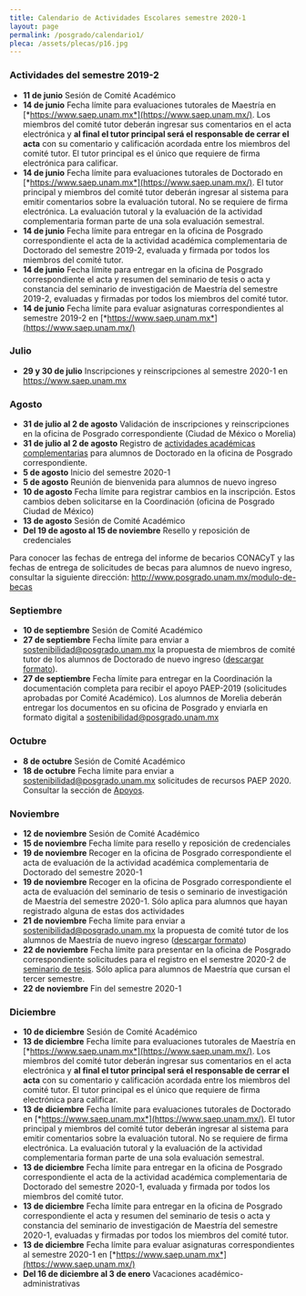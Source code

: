```yaml
---
title: Calendario de Actividades Escolares semestre 2020-1
layout: page
permalink: /posgrado/calendario1/
pleca: /assets/plecas/p16.jpg
---
```


### Actividades del semestre 2019-2

- **11 de junio** Sesión de Comité Académico
 - **14 de junio** Fecha límite para evaluaciones tutorales de Maestría en [*https://www.saep.unam.mx*](https://www.saep.unam.mx/). Los miembros del comité tutor deberán ingresar sus comentarios en el acta electrónica y **al final el tutor principal será el responsable de cerrar el acta** con su comentario y calificación acordada entre los miembros del comité tutor. El tutor principal es el único que requiere de firma electrónica para calificar.
 - **14 de junio** Fecha límite para evaluaciones tutorales de Doctorado en [*https://www.saep.unam.mx*](https://www.saep.unam.mx/). El tutor principal y miembros del comité tutor deberán ingresar al sistema para emitir comentarios sobre la evaluación tutoral. No se requiere de firma electrónica. La evaluación tutoral y la evaluación de la actividad complementaria forman parte de una sola evaluación semestral.
 - **14 de junio** Fecha límite para entregar en la oficina de Posgrado correspondiente el acta de la actividad académica complementaria de Doctorado del semestre 2019-2, evaluada y firmada por todos los miembros del comité tutor.
 - **14 de junio** Fecha límite para entregar en la oficina de Posgrado correspondiente el acta y resumen del seminario de tesis o acta y constancia del seminario de investigación de Maestría del semestre 2019-2, evaluadas y firmadas por todos los miembros del comité tutor.
 - **14 de junio** Fecha límite para evaluar asignaturas correspondientes al semestre 2019-2 en [*https://www.saep.unam.mx*](https://www.saep.unam.mx/)


### Julio

 - **29 y 30 de julio** Inscripciones y reinscripciones al semestre 2020-1 en <https://www.saep.unam.mx>

### Agosto

 - **31 de julio al 2 de agosto** Validación de inscripciones y reinscripciones en la oficina de Posgrado correspondiente (Ciudad de México o Morelia)
 - **31 de julio al 2 de agosto** Registro de [actividades académicas complementarias](/doctorado/actividades) para alumnos de Doctorado en la oficina de Posgrado correspondiente.
 - **5 de agosto** Inicio del semestre 2020-1
 - **5 de agosto** Reunión de bienvenida para alumnos de nuevo ingreso
 - **10 de agosto** Fecha límite para registrar cambios en la inscripción. Estos cambios deben solicitarse en la Coordinación (oficina de Posgrado Ciudad de México)
 - **13 de agosto** Sesión de Comité Académico
 - **Del 19 de agosto al 15 de noviembre** Resello y reposición de credenciales

Para conocer las fechas de entrega del informe de becarios CONACyT y las fechas de entrega de solicitudes de becas para alumnos de nuevo ingreso, consultar la siguiente dirección: <http://www.posgrado.unam.mx/modulo-de-becas>

### Septiembre

 - **10 de septiembre** Sesión de Comité Académico
 - **27 de septiembre** Fecha límite para enviar a <sostenibilidad@posgrado.unam.mx> la propuesta de miembros de comité tutor de los alumnos de Doctorado de nuevo ingreso ([descargar formato](/doctorado/descargables)).
 - **27 de septiembre** Fecha límite para entregar en la Coordinación la documentación completa para recibir el apoyo PAEP-2019 (solicitudes aprobadas por Comité Académico). Los alumnos de Morelia deberán entregar los documentos en su oficina de Posgrado y enviarla en formato digital a <sostenibilidad@posgrado.unam.mx>

### Octubre

 - **8 de octubre** Sesión de Comité Académico
 - **18 de octubre** Fecha límite para enviar a <sostenibilidad@posgrado.unam.mx> solicitudes de recursos PAEP 2020. Consultar la sección de [Apoyos](/apoyos/).

### Noviembre

 - **12 de noviembre** Sesión de Comité Académico
 - **15 de noviembre** Fecha límite para resello y reposición de credenciales 
 - **19 de noviembre** Recoger en la oficina de Posgrado correspondiente el acta de evaluación de la actividad académica complementaria de Doctorado del semestre 2020-1
 - **19 de noviembre** Recoger en la oficina de Posgrado correspondiente el acta de evaluación del seminario de tesis o seminario de investigación de Maestría del semestre 2020-1. Sólo aplica para alumnos que hayan registrado alguna de estas dos actividades
 - **21 de noviembre** Fecha límite para enviar a <sostenibilidad@posgrado.unam.mx> la propuesta de comité tutor de los alumnos de Maestría de nuevo ingreso ([descargar formato](/maestria/descargables))
 - **22 de noviembre** Fecha límite para presentar en la oficina de Posgrado correspondiente solicitudes para el registro en el semestre 2020-2 de [seminario de tesis](/maestria/seminario_tesis). Sólo aplica para alumnos de Maestría que cursan el tercer semestre.
 - **22 de noviembre** Fin del semestre 2020-1


### Diciembre

 - **10 de diciembre** Sesión de Comité Académico
 - **13 de diciembre** Fecha límite para evaluaciones tutorales de Maestría en [*https://www.saep.unam.mx*](https://www.saep.unam.mx/). Los miembros del comité tutor deberán ingresar sus comentarios en el acta electrónica y **al final el tutor principal será el responsable de cerrar el acta** con su comentario y calificación acordada entre los miembros del comité tutor. El tutor principal es el único que requiere de firma electrónica para calificar.
 - **13 de diciembre** Fecha límite para evaluaciones tutorales de Doctorado en [*https://www.saep.unam.mx*](https://www.saep.unam.mx/). El tutor principal y miembros del comité tutor deberán ingresar al sistema para emitir comentarios sobre la evaluación tutoral. No se requiere de firma electrónica. La evaluación tutoral y la evaluación de la actividad complementaria forman parte de una sola evaluación semestral.
 - **13 de diciembre** Fecha límite para entregar en la oficina de Posgrado correspondiente el acta de la actividad académica complementaria de Doctorado del semestre 2020-1, evaluada y firmada por todos los miembros del comité tutor.
 - **13 de diciembre** Fecha límite para entregar en la oficina de Posgrado correspondiente el acta y resumen del seminario de tesis o acta y constancia del seminario de investigación de Maestría del semestre 2020-1, evaluadas y firmadas por todos los miembros del comité tutor.
 - **13 de diciembre** Fecha límite para evaluar asignaturas correspondientes al semestre 2020-1 en [*https://www.saep.unam.mx*](https://www.saep.unam.mx/)
 - **Del 16 de diciembre al 3 de enero** Vacaciones académico-administrativas
